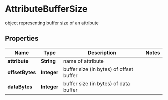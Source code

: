 

# AttributeBufferSize

object representing buffer size of an attribute

## Properties

| Name | Type | Description | Notes |
|------------ | ------------- | ------------- | -------------|
|**attribute** | **String** | name of attribute |  |
|**offsetBytes** | **Integer** | buffer size (in bytes) of offset buffer |  |
|**dataBytes** | **Integer** | buffer size (in bytes) of data buffer |  |



